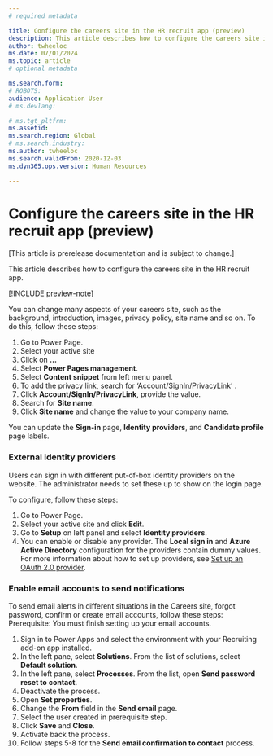 ```yaml
---
# required metadata

title: Configure the careers site in the HR recruit app (preview)
description: This article describes how to configure the careers site in the HR recruit app.
author: twheeloc
ms.date: 07/01/2024
ms.topic: article
# optional metadata

ms.search.form: 
# ROBOTS: 
audience: Application User
# ms.devlang: 

# ms.tgt_pltfrm: 
ms.assetid: 
ms.search.region: Global
# ms.search.industry: 
ms.author: twheeloc
ms.search.validFrom: 2020-12-03
ms.dyn365.ops.version: Human Resources

---
```


# Configure the careers site in the HR recruit app (preview)

[This article is prerelease documentation and is subject to change.]

This article describes how to configure the careers site in the HR recruit app.

[!INCLUDE [preview-note](~/../shared-content/shared/preview-includes/preview-note-d365.md)]

You can change many aspects of your careers site, such as the background, introduction, images, privacy policy, site name and so on. To do this, follow these steps:

1.	Go to Power Page. 
2.	Select your active site 
3.	Click on **…** 
4.	Select **Power Pages management**.
5.	Select **Content snippet** from left menu panel.
6.	To add the privacy link, search for ‘Account/SignIn/PrivacyLink’ .
7.	Click **Account/SignIn/PrivacyLink**, provide the value.
8.	Search for **Site name**.
9.	Click **Site name** and change the value to your company name.

You can update the **Sign-in** page, **Identity providers**, and **Candidate profile** page labels.

### External identity providers

Users can sign in with different put-of-box identity providers on the website. The administrator needs to set these up to show on the login page. 

To configure, follow these steps:
1.	Go to Power Page. 
2.	Select your active site and click **Edit**.
3.	Go to **Setup** on left panel and select **Identity providers**.
4.	You can enable or disable any provider. The **Local sign in** and **Azure Active Directory** configuration for the providers contain dummy values. 
For more information about how to set up providers, see [Set up an OAuth 2.0 provider](/power-pages/security/authentication/oauth2-provider).

### Enable email accounts to send notifications

To send email alerts in different situations in the Careers site, forgot password, confirm or create email accounts, follow these steps:
Prerequisite: You must finish setting up your email accounts.
1.	Sign in to Power Apps and select the environment with your Recruiting add-on app installed.
2.	In the left pane, select **Solutions**. From the list of solutions, select **Default solution**.
3.	In the left pane, select **Processes**. From the list, open **Send password reset to contact**.
4.	Deactivate the process.
5.	Open **Set properties**.
6.	Change the **From** field in the **Send email** page. 
7.  Select the user created in prerequisite step. 
8.  Click **Save** and **Close**.
9.	Activate back the process.
10.	Follow steps 5-8 for the **Send email confirmation to contact** process.


